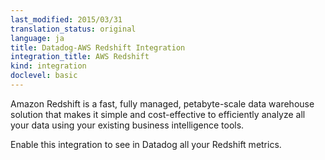 ```yaml
---
last_modified: 2015/03/31
translation_status: original
language: ja
title: Datadog-AWS Redshift Integration
integration_title: AWS Redshift
kind: integration
doclevel: basic
---
```





Amazon Redshift is a fast, fully managed, petabyte-scale data warehouse solution that makes it simple and cost-effective to efficiently analyze all your data using your existing business intelligence tools.

Enable this integration to see in Datadog all your Redshift metrics.
